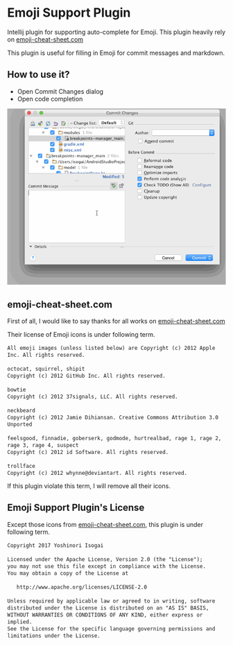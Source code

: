 # Emoji Support Plugin

Intellij plugin for supporting auto-complete for Emoji. This plugin heavily rely on <a href="https://github.com/WebpageFX/emoji-cheat-sheet.com">emoji-cheat-sheet.com</a>

This plugin is useful for filling in Emoji for commit messages and markdown.

## How to use it?

* Open Commit Changes dialog
* Open code completion

![commit](website/images/commit.gif)

## emoji-cheat-sheet.com

First of all, I would like to say thanks for all works on [emoji-cheat-sheet.com](https://github.com/WebpageFX/emoji-cheat-sheet.com)

Their license of Emoji icons is under following term.

```
All emoji images (unless listed below) are Copyright (c) 2012 Apple Inc. All rights reserved.

octocat, squirrel, shipit
Copyright (c) 2012 GitHub Inc. All rights reserved.

bowtie
Copyright (c) 2012 37signals, LLC. All rights reserved.

neckbeard
Copyright (c) 2012 Jamie Dihiansan. Creative Commons Attribution 3.0 Unported

feelsgood, finnadie, goberserk, godmode, hurtrealbad, rage 1, rage 2, rage 3, rage 4, suspect
Copyright (c) 2012 id Software. All rights reserved.

trollface
Copyright (c) 2012 whynne@deviantart. All rights reserved.
```

If this plugin violate this term, I will remove all their icons.

## Emoji Support Plugin's License

Except those icons from [emoji-cheat-sheet.com](https://github.com/WebpageFX/emoji-cheat-sheet.com), this plugin is under following term.

```
Copyright 2017 Yoshinori Isogai

Licensed under the Apache License, Version 2.0 (the "License");
you may not use this file except in compliance with the License.
You may obtain a copy of the License at

   http://www.apache.org/licenses/LICENSE-2.0

Unless required by applicable law or agreed to in writing, software
distributed under the License is distributed on an "AS IS" BASIS,
WITHOUT WARRANTIES OR CONDITIONS OF ANY KIND, either express or implied.
See the License for the specific language governing permissions and
limitations under the License.
```
